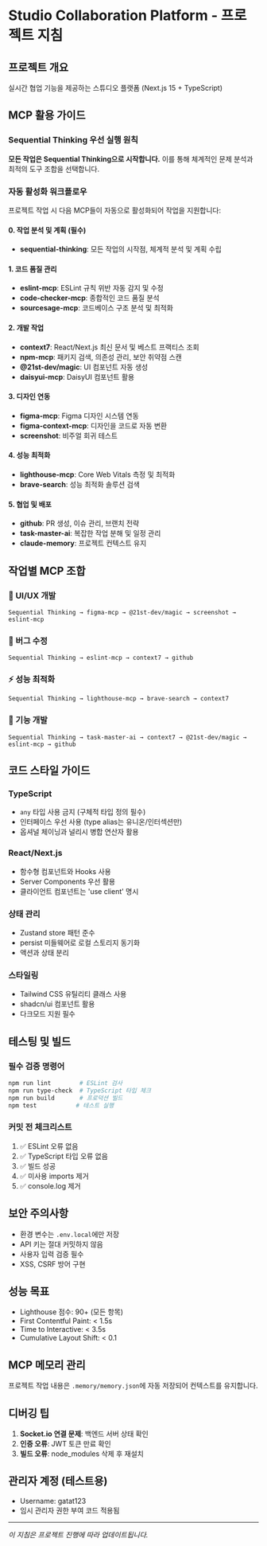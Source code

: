# Studio Collaboration Platform - 프로젝트 지침

## 프로젝트 개요
실시간 협업 기능을 제공하는 스튜디오 플랫폼 (Next.js 15 + TypeScript)

## MCP 활용 가이드

### Sequential Thinking 우선 실행 원칙
**모든 작업은 Sequential Thinking으로 시작합니다.** 이를 통해 체계적인 문제 분석과 최적의 도구 조합을 선택합니다.

### 자동 활성화 워크플로우
프로젝트 작업 시 다음 MCP들이 자동으로 활성화되어 작업을 지원합니다:

#### 0. 작업 분석 및 계획 (필수)
- **sequential-thinking**: 모든 작업의 시작점, 체계적 분석 및 계획 수립

#### 1. 코드 품질 관리
- **eslint-mcp**: ESLint 규칙 위반 자동 감지 및 수정
- **code-checker-mcp**: 종합적인 코드 품질 분석
- **sourcesage-mcp**: 코드베이스 구조 분석 및 최적화

#### 2. 개발 작업
- **context7**: React/Next.js 최신 문서 및 베스트 프랙티스 조회
- **npm-mcp**: 패키지 검색, 의존성 관리, 보안 취약점 스캔
- **@21st-dev/magic**: UI 컴포넌트 자동 생성
- **daisyui-mcp**: DaisyUI 컴포넌트 활용

#### 3. 디자인 연동
- **figma-mcp**: Figma 디자인 시스템 연동
- **figma-context-mcp**: 디자인을 코드로 자동 변환
- **screenshot**: 비주얼 회귀 테스트

#### 4. 성능 최적화
- **lighthouse-mcp**: Core Web Vitals 측정 및 최적화
- **brave-search**: 성능 최적화 솔루션 검색

#### 5. 협업 및 배포
- **github**: PR 생성, 이슈 관리, 브랜치 전략
- **task-master-ai**: 복잡한 작업 분해 및 일정 관리
- **claude-memory**: 프로젝트 컨텍스트 유지

## 작업별 MCP 조합

### 🎨 UI/UX 개발
```
Sequential Thinking → figma-mcp → @21st-dev/magic → screenshot → eslint-mcp
```

### 🐛 버그 수정
```
Sequential Thinking → eslint-mcp → context7 → github
```

### ⚡ 성능 최적화
```
Sequential Thinking → lighthouse-mcp → brave-search → context7
```

### 🚀 기능 개발
```
Sequential Thinking → task-master-ai → context7 → @21st-dev/magic → eslint-mcp → github
```

## 코드 스타일 가이드

### TypeScript
- `any` 타입 사용 금지 (구체적 타입 정의 필수)
- 인터페이스 우선 사용 (type alias는 유니온/인터섹션만)
- 옵셔널 체이닝과 널리시 병합 연산자 활용

### React/Next.js
- 함수형 컴포넌트와 Hooks 사용
- Server Components 우선 활용
- 클라이언트 컴포넌트는 'use client' 명시

### 상태 관리
- Zustand store 패턴 준수
- persist 미들웨어로 로컬 스토리지 동기화
- 액션과 상태 분리

### 스타일링
- Tailwind CSS 유틸리티 클래스 사용
- shadcn/ui 컴포넌트 활용
- 다크모드 지원 필수

## 테스팅 및 빌드

### 필수 검증 명령어
```bash
npm run lint        # ESLint 검사
npm run type-check  # TypeScript 타입 체크
npm run build       # 프로덕션 빌드
npm test           # 테스트 실행
```

### 커밋 전 체크리스트
1. ✅ ESLint 오류 없음
2. ✅ TypeScript 타입 오류 없음
3. ✅ 빌드 성공
4. ✅ 미사용 imports 제거
5. ✅ console.log 제거

## 보안 주의사항
- 환경 변수는 `.env.local`에만 저장
- API 키는 절대 커밋하지 않음
- 사용자 입력 검증 필수
- XSS, CSRF 방어 구현

## 성능 목표
- Lighthouse 점수: 90+ (모든 항목)
- First Contentful Paint: < 1.5s
- Time to Interactive: < 3.5s
- Cumulative Layout Shift: < 0.1

## MCP 메모리 관리
프로젝트 작업 내용은 `.memory/memory.json`에 자동 저장되어 컨텍스트를 유지합니다.

## 디버깅 팁
1. **Socket.io 연결 문제**: 백엔드 서버 상태 확인
2. **인증 오류**: JWT 토큰 만료 확인
3. **빌드 오류**: node_modules 삭제 후 재설치

## 관리자 계정 (테스트용)
- Username: gatat123
- 임시 관리자 권한 부여 코드 적용됨

---
*이 지침은 프로젝트 진행에 따라 업데이트됩니다.*
